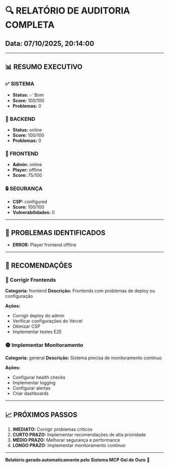 # 🔍 RELATÓRIO DE AUDITORIA COMPLETA
## Data: 07/10/2025, 20:14:00

---

## 📊 RESUMO EXECUTIVO

### ✅ SISTEMA
- **Status:** ✅ Bom
- **Score:** 100/100
- **Problemas:** 0

### 🔧 BACKEND
- **Status:** online
- **Score:** 100/100
- **Problemas:** 0

### 🎨 FRONTEND
- **Admin:** online
- **Player:** offline
- **Score:** 75/100

### 🔒 SEGURANÇA
- **CSP:** configured
- **Score:** 100/100
- **Vulnerabilidades:** 0

---

## 🚨 PROBLEMAS IDENTIFICADOS




- **ERROR:** Player frontend offline

---

## 🎯 RECOMENDAÇÕES


### 🔴 Corrigir Frontends
**Categoria:** frontend
**Descrição:** Frontends com problemas de deploy ou configuração

**Ações:**
- Corrigir deploy do admin
- Verificar configurações do Vercel
- Otimizar CSP
- Implementar testes E2E


### 🟡 Implementar Monitoramento
**Categoria:** general
**Descrição:** Sistema precisa de monitoramento contínuo

**Ações:**
- Configurar health checks
- Implementar logging
- Configurar alertas
- Criar dashboards


---

## 📈 PRÓXIMOS PASSOS

1. **IMEDIATO:** Corrigir problemas críticos
2. **CURTO PRAZO:** Implementar recomendações de alta prioridade
3. **MÉDIO PRAZO:** Melhorar segurança e performance
4. **LONGO PRAZO:** Implementar monitoramento contínuo

---

**Relatório gerado automaticamente pelo Sistema MCP Gol de Ouro** 🚀

